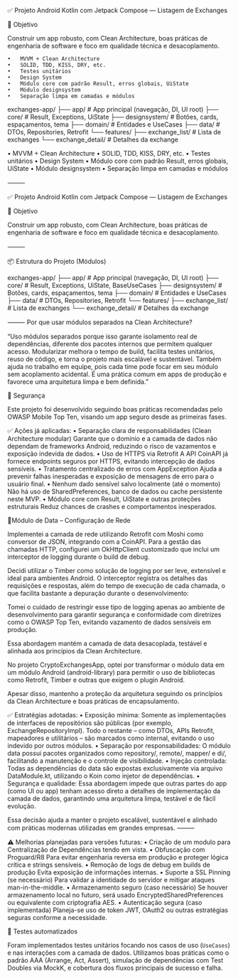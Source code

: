 ✅ Projeto Android Kotlin com Jetpack Compose — Listagem de Exchanges

🎯 Objetivo

Construir um app robusto, com Clean Architecture, boas práticas de engenharia de software e foco em
qualidade técnica e desacoplamento.

	•	MVVM + Clean Architecture
	•	SOLID, TDD, KISS, DRY, etc.
	•	Testes unitários
	•	Design System
	•	Módulo core com padrão Result, erros globais, UiState
	•	Módulo designsystem
	•	Separação limpa em camadas e módulos

exchanges-app/
├── app/                         # App principal (navegação, DI, UI root)
├── core/                        # Result, Exceptions, UiState
├── designsystem/                # Botões, cards, espaçamentos, tema
├── domain/                      # Entidades e UseCases
├── data/                        # DTOs, Repositories, Retrofit
└── features/
├── exchange_list/          # Lista de exchanges
└── exchange_detail/        # Detalhes da exchange


• MVVM + Clean Architecture
• SOLID, TDD, KISS, DRY, etc.
• Testes unitários
• Design System
• Módulo core com padrão Result, erros globais, UiState
• Módulo designsystem
• Separação limpa em camadas e módulos

⸻

✅ Projeto Android Kotlin com Jetpack Compose — Listagem de Exchanges

🎯 Objetivo

Construir um app robusto, com Clean Architecture, boas práticas de engenharia de software e foco em
qualidade técnica e desacoplamento.

⸻

📦 Estrutura do Projeto (Módulos)

exchanges-app/
├── app/                         # App principal (navegação, DI, UI root)
├── core/                        # Result, Exceptions, UiState, BaseUseCases
├── designsystem/                # Botões, cards, espaçamentos, tema
├── domain/                      # Entidades e UseCases
├── data/                        # DTOs, Repositories, Retrofit
└── features/
├── exchange_list/          # Lista de exchanges
└── exchange_detail/        # Detalhes da exchange

⸻
Por que usar módulos separados na Clean Architecture?

“Uso módulos separados porque isso garante isolamento real de dependências, diferente dos pacotes
internos que permitem qualquer acesso.
Modularizar melhora o tempo de build, facilita testes unitários, reuso de código, e torna o projeto
mais escalável e sustentável.
Também ajuda no trabalho em equipe, pois cada time pode focar em seu módulo sem acoplamento
acidental.
É uma prática comum em apps de produção e favorece uma arquitetura limpa e bem definida.”

🔐 Segurança

Este projeto foi desenvolvido seguindo boas práticas recomendadas pelo OWASP Mobile Top Ten, visando
um app seguro desde as primeiras fases.

✅ Ações já aplicadas:
• Separação clara de responsabilidades (Clean Architecture modular)
Garante que o domínio e a camada de dados não dependam de frameworks Android, reduzindo o risco de
vazamentos e exposição indevida de dados.
• Uso de HTTPS via Retrofit
A API CoinAPI já fornece endpoints seguros por HTTPS, evitando intercepção de dados sensíveis.
• Tratamento centralizado de erros com AppException
Ajuda a prevenir falhas inesperadas e exposição de mensagens de erro para o usuário final.
• Nenhum dado sensível salvo localmente (até o momento)
Não há uso de SharedPreferences, banco de dados ou cache persistente neste MVP.
• Módulo core com Result, UiState e outras proteções estruturais
Reduz chances de crashes e comportamentos inesperados.

🧰Módulo de Data – Configuração de Rede

Implementei a camada de rede utilizando Retrofit com Moshi como conversor de JSON, integrando com a CoinAPI. Para a gestão das chamadas HTTP, configurei um OkHttpClient customizado que inclui um interceptor de logging durante o build de debug.

Decidi utilizar o Timber como solução de logging por ser leve, extensível e ideal para ambientes Android. O interceptor registra os detalhes das requisições e respostas, além do tempo de execução de cada chamada, o que facilita bastante a depuração durante o desenvolvimento:

Tomei o cuidado de restringir esse tipo de logging apenas ao ambiente de desenvolvimento para garantir segurança e conformidade com diretrizes como o OWASP Top Ten, evitando vazamento de dados sensíveis em produção.

Essa abordagem mantém a camada de data desacoplada, testável e alinhada aos princípios da Clean Architecture.

No projeto CryptoExchangesApp, optei por transformar o módulo data em um módulo Android (android-library) para permitir o uso de bibliotecas como Retrofit, Timber e outras que exigem o plugin Android.

Apesar disso, mantenho a proteção da arquitetura seguindo os princípios da Clean Architecture e boas práticas de encapsulamento.

✅ Estratégias adotadas:
•	Exposição mínima:
Somente as implementações de interfaces de repositórios são públicas (por exemplo, ExchangeRepositoryImpl).
Todo o restante – como DTOs, APIs Retrofit, mapeadores e utilitários – são marcados como internal, evitando o uso indevido por outros módulos.
•	Separação por responsabilidades:
O módulo data possui pacotes organizados como repository/, remote/, mapper/ e di/, facilitando a manutenção e o controle de visibilidade.
•	Injeção controlada:
Todas as dependências do data são expostas exclusivamente via arquivo DataModule.kt, utilizando o Koin como injetor de dependências.
•	Segurança e qualidade:
Essa abordagem impede que outras partes do app (como UI ou app) tenham acesso direto a detalhes de implementação da camada de dados, garantindo uma arquitetura limpa, testável e de fácil evolução.

Essa decisão ajuda a manter o projeto escalável, sustentável e alinhado com práticas modernas utilizadas em grandes empresas.
⸻

⚠️ Melhorias planejadas para versões futuras:
• Criação de um modulo para Centralização de Dependências tendo em vista. 
• Obfuscação com Proguard/R8
Para evitar engenharia reversa em produção e proteger lógica crítica e strings sensíveis.
• Remoção de logs de debug em builds de produção
Evita exposição de informações internas.
• Suporte a SSL Pinning (se necessário)
Para validar a identidade do servidor e mitigar ataques man-in-the-middle.
• Armazenamento seguro (caso necessário)
Se houver armazenamento local no futuro, será usado EncryptedSharedPreferences ou equivalente com
criptografia AES.
• Autenticação segura (caso implementada)
Planeja-se uso de token JWT, OAuth2 ou outras estratégias seguras conforme a necessidade.

🧪 Testes automatizados

Foram implementados testes unitários focando nos casos de uso (`UseCases`) e nas interações com a
camada de dados. Utilizamos boas práticas como o padrão AAA (Arrange, Act, Assert), simulação de
dependências com Test Doubles via MockK, e cobertura dos fluxos principais de sucesso e falha.

